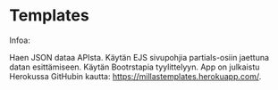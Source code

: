 # Templates

Infoa:

Haen JSON dataa APIsta. Käytän EJS sivupohjia partials-osiin jaettuna datan esittämiseen. Käytän Bootrstapia tyylittelyyn. App on julkaistu Herokussa GitHubin kautta: https://millastemplates.herokuapp.com/.
